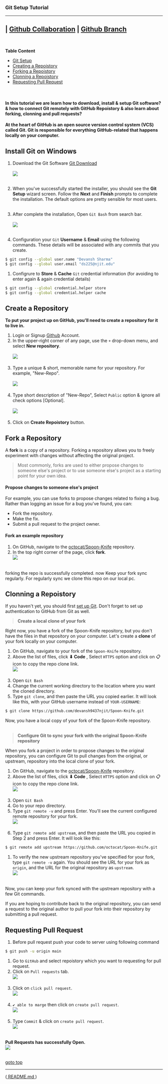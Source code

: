 <a name="top"></a>
### Git Setup Tutorial
---

| [Github Collaboration](Git-Collaboration.md) | [Github Branch](Git-Branch.md)
--
<br>

**Table Content** 
- [Git Setup](#setup)
- [Creating a Repoistory](#repo)
- [Forking a Repoistory](#fork)
- [Clonning a Repoistory](#clone)
- [Requesting Pull Request](#pull)

<br>

#### In this tutorial we are learn how to download, install & setup Git software? & how to connect Git remotely with GitHub Repoistory & also learn about forking, clonning and pull requests?

**At the heart of GitHub is an open source version control system (VCS) called Git. Git is responsible for everything GitHub-related that happens locally on your computer.**

<a name="setup"></a>
## Install Git on Windows

1. Download the Git Software [Git Download](https://gitforwindows.org/)<br><br>
![](../Images/download-git.png) <br><br>

1. When you've successfully started the installer, you should see the **Git Setup** wizard screen. Follow the **Next** and **Finish** prompts to complete the installation. The default options are pretty sensible for most users. <br><br>

1. After complete the installation, Open ```Git Bash``` from search bar.<br><br>
![](../Images/open-git.png) <br><br>

1. Configuration your ```Git``` **Username** & **Email** using the following commands. These details will be associated with any commits that you create. 
```bash
$ git config --global user.name "Devansh Sharma"
$ git config --global user.email "ds225@njit.edu"
```

1. Configrure to **Store** & **Cache** ```Git``` credential information (for avoiding to enter again & again credential details)
```bash
$ git config --global credential.helper store
$ git config --global credential.helper cache
```

<a name="repo"></a>
## Create a Repository
**To put your project up on GitHub, you'll need to create a repository for it to live in.**

1. Login or Signup [Github](https://github.com/) Account.
1. In the upper-right corner of any page, use the ```+``` drop-down menu, and select **New repository**.<br><br>
![](../Images/creat-repo.png)<br><br>
1. Type a unique & short, memorable name for your repository. For example, "New-Repo".<br><br>
![](../Images/repo-name.png)<br><br>
1. Type short description of "New-Repo", Select ```Public``` option & ignore all check options [Optional].<br><br>
![](../Images/repo-detail.png)<br><br>
1. Click on **Create Repoistory** button.


<a name="fork"></a>
## Fork a Repository
A **fork** is a copy of a repository. Forking a repository allows you to freely experiment with changes without affecting the original project.
> Most commonly, forks are used to either propose changes to someone else's project or to use someone else's project as a starting point for your own idea.

#### Propose changes to someone else's project
For example, you can use forks to propose changes related to fixing a bug. Rather than logging an issue for a bug you've found, you can:

 - Fork the repository.
 - Make the fix.
 - Submit a pull request to the project owner.
 
#### Fork an example repository
1. On GitHub, navigate to the [octocat/Spoon-Knife](https://github.com/octocat/Spoon-Knife) repository.
1. In the top right corner of the page, click **fork**.<br>
![](../Images/fork-repo.png)<br><br>

forking the repo is successfully completed. now Keep your fork sync regularly. For regularly sync we clone this repo on our local pc.

<a name="clone"></a>
## Clonning a Repoistory

If you haven't yet, you should first [set up Git](#setup). Don't forget to set up authentication to GitHub from Git as well.

> **Create a local clone of your fork**<br>

Right now, you have a fork of the Spoon-Knife repository, but you don't have the files in that repository on your computer. Let's create a **clone** of your fork locally on your computer.

1. On GitHub, navigate to your fork of the ```Spoon-Knife``` repository.
1. Above the list of files, click **⬇ Code** , Select ```HTTPS``` option and click on 📋 icon to copy the repo clone link.<br> 
![](../Images/clone-copy.png)<br><br>
1. Open ```Git Bash```
1. Change the current working directory to the location where you want the cloned directory.
1. Type ```git clone```, and then paste the URL you copied earlier. It will look like this, with your GitHub username instead of ```YOUR-USERNAME```:
```bash
$ git clone https://github.com/devansh9437njit/Spoon-Knife.git
```
Now, you have a local copy of your fork of the Spoon-Knife repository.<br><br>


> **Configure Git to sync your fork with the original Spoon-Knife repository**<br>

When you fork a project in order to propose changes to the original repository, you can configure Git to pull changes from the original, or upstream, repository into the local clone of your fork.

1. On GitHub, navigate to the [octocat/Spoon-Knife](https://github.com/octocat/Spoon-Knife) repository.
1. Above the list of files, click **⬇ Code** , Select ```HTTPS``` option and click on 📋 icon to copy the repo clone link.<br> 
![](../Images/clone-orginal.png)<br><br>
1. Open ```Git Bash```
1. Go to your repo directory.
1. Type ```git remote -v``` and press Enter. You'll see the current configured remote repository for your fork.<br>
![](../Images/git-remote-v.png)<br><br>
1. Type ```git remote add upstream```, and then paste the URL you copied in Step 2 and press Enter. It will look like this:
```bash
$ git remote add upstream https://github.com/octocat/Spoon-Knife.git
```
1. To verify the new upstream repository you've specified for your fork, type ```git remote -v``` again. You should see the URL for your fork as ```origin```, and the URL for the original repository as ```upstream```.<br>
![](../Images/git-remote-v-upstream.png)<br><br>

Now, you can keep your fork synced with the upstream repository with a few Git commands. 

If you are hoping to contribute back to the original repository, you can send a request to the original author to pull your fork into their repository by submitting a pull request.


<a name="pull"></a>
## Requesting Pull Request

1. Before pull request push your code to server using following command
```bash
$ git push -u origin main
```

1. Go to ```GitHub``` and select repoistory which you want to requesting for pull request.
1. Click on ```Pull requests``` tab.<br>
![](../Images/pull-req.png)<br><br>
1. Click on ```click pull request```.<br>
![](../Images/create-pull.png)<br><br>
1. ```✔ able to marge``` then click on ```create pull request```.<br>
![](../Images/create-pull-1.png)<br><br>
1. Type ```Commit``` & click on ```create pull request```.<br>
![](../Images/create-pull-2.png)<br><br>

**Pull Requests has successfully Open.**<br>
![](../Images/pull-success.png)<br><br>

[goto top](#top)
___
([ README.md ](../../README.md))